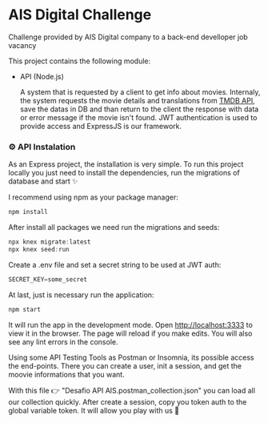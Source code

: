# AIS Digital Challenge
Challenge provided by AIS Digital company to a back-end develloper job vacancy


This project contains the following module:
 - API (Node.js)

   A system that is requested by a client to get info about movies. Internaly, the system requests the movie details and translations from [TMDB API](https://www.themoviedb.org/), save the datas in DB and than return to the client the response with data or error message if the movie isn't found. JWT authentication is used to provide access and ExpressJS is our framework.

### ⚙ API Instalation

As an Express project, the installation is very simple. To run this project locally you just need to install the dependencies, run the migrations of database and start ✨

I recommend using npm as your package manager:

``` javascript
npm install
```

After install all packages we need run the migrations and seeds:

``` javascript
npx knex migrate:latest
npx knex seed:run
```

Create a .env file and set a secret string to be used at JWT auth:
``` javascript
SECRET_KEY=some_secret
```

At last, just is necessary run the application:

``` javascript
npm start
```


It will run the app in the development mode. Open [http://localhost:3333](http://localhost:33333) to view it in the browser. The page will reload if you make edits. You will also see any lint errors in the console.


Using some API Testing Tools as Postman or Insomnia, its possible access the end-points. There you can create a user, init a session, and get the moovie informations that you want. 


With this file 👉 "Desafio API AIS.postman_collection.json" you can load all our collection quickly. After create a session, copy you token auth to the global variable token. It will allow you play with us 🎢